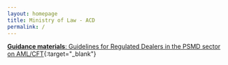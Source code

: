 ```yaml
---
layout: homepage
title: Ministry of Law - ACD
permalink: /
---
```

<!-- Type your notification here - the notification bar will not appear if this is empty. For other changes, refer to _data/homepage.yml to edit the homepage -->
[**Guidance materials**: Guidelines for Regulated Dealers in the PSMD sector on AML/CFT](/guidance-materials/){:target="_blank"}
